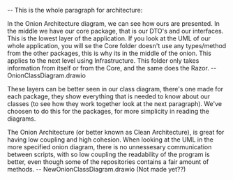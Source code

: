 -- This is the whole paragraph for architecture:


In the Onion Architecture diagram, we can see how ours are presented. In the middle we have our core package, that is our DTO's and our interfaces. This is the lowest layer of the application. If you look at the UML of our whole application, you will se the Core folder doesn't use any types/method from the other packages, this is why its in the middle of the onion. This applies to the next level using Infrastructure. This folder only takes information from itself or from the Core, and the same does the Razor.
--OnionClassDiagram.drawio

These layers can be better seen in our class diagram, there's one made for each package, they show everything that is needed to know about our classes (to see how they work together look at the next paragraph). We've choosen to do this for the packages, for more simplicity in reading the diagrams.

The Onion Architecture (or better known as Clean Architecture), is great for having low coupling and high cohesion. When looking at the UML in the more specified onion diagram, there is no unnessesary communication between scripts, with so low coupling the readability of the program is better, even though some of the repositories contains a fair amount of methods.
-- NewOnionClassDiagram.drawio (Not made yet??)
